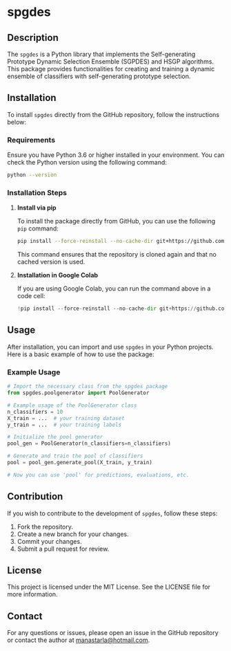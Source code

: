 
# spgdes

## Description
The `spgdes` is a Python library that implements the Self-generating Prototype Dynamic Selection Ensemble (SGPDES) and HSGP algorithms. This package provides functionalities for creating and training a dynamic ensemble of classifiers with self-generating prototype selection.

## Installation

To install `spgdes` directly from the GitHub repository, follow the instructions below:

### Requirements
Ensure you have Python 3.6 or higher installed in your environment. You can check the Python version using the following command:

```bash
python --version
```

### Installation Steps

1. **Install via pip**

   To install the package directly from GitHub, you can use the following `pip` command:

   ```bash
   pip install --force-reinstall --no-cache-dir git+https://github.com/manastarla/spgdes.git
   ```

   This command ensures that the repository is cloned again and that no cached version is used.

2. **Installation in Google Colab**

   If you are using Google Colab, you can run the command above in a code cell:

   ```python
   !pip install --force-reinstall --no-cache-dir git+https://github.com/manastarla/spgdes.git
   ```

## Usage

After installation, you can import and use `spgdes` in your Python projects. Here is a basic example of how to use the package:

### Example Usage

```python
# Import the necessary class from the spgdes package
from spgdes.poolgenerator import PoolGenerator

# Example usage of the PoolGenerator class
n_classifiers = 10
X_train = ...  # your training dataset
y_train = ...  # your training labels

# Initialize the pool generator
pool_gen = PoolGenerator(n_classifiers=n_classifiers)

# Generate and train the pool of classifiers
pool = pool_gen.generate_pool(X_train, y_train)

# Now you can use 'pool' for predictions, evaluations, etc.
```

## Contribution

If you wish to contribute to the development of `spgdes`, follow these steps:

1. Fork the repository.
2. Create a new branch for your changes.
3. Commit your changes.
4. Submit a pull request for review.

## License

This project is licensed under the MIT License. See the LICENSE file for more information.

## Contact

For any questions or issues, please open an issue in the GitHub repository or contact the author at manastarla@hotmail.com.
